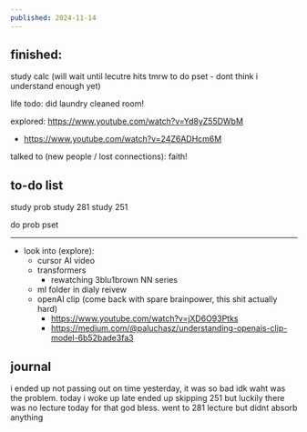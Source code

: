 ```yaml
---
published: 2024-11-14
---
```

## finished:

study calc 
	(will wait until lecutre hits tmrw to do pset - dont think i understand enough yet)

life todo:
	did laundry
	cleaned room!

explored: https://www.youtube.com/watch?v=Yd8yZ55DWbM
- https://www.youtube.com/watch?v=24Z6ADHcm6M

talked to (new people / lost connections): faith!
## to-do list

study prob
study 281
study 251

do prob pset

---

- look into (explore):
	- cursor AI video
	- transformers
		- rewatching 3blu1brown NN series
	- ml folder in dialy reivew
	- openAI clip (come back with spare brainpower, this shit actually hard)
		- https://www.youtube.com/watch?v=jXD6O93Ptks
		- https://medium.com/@paluchasz/understanding-openais-clip-model-6b52bade3fa3
## journal

i ended up not passing out on time yesterday, it was so bad idk waht was the problem. today i woke up late ended up skipping 251 but luckily there was no lecture today for that god bless. went to 281 lecture but didnt absorb anything